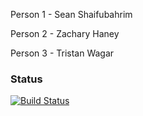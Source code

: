 Person 1 - Sean Shaifubahrim

Person 2 - Zachary Haney  

Person 3 - Tristan Wagar

### Status
[![Build Status](https://travis-ci.com/zaha0077/csci3010_pe6.png)](https://travis-ci.com/zaha0077/csci3010_pe6)
